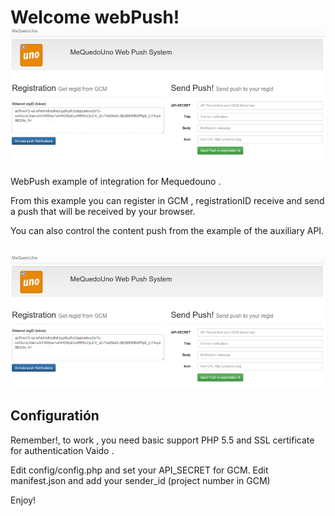 Welcome webPush! ![webPush Screenshot](screenshots/home.png)
===================


WebPush example of integration for Mequedouno .

From this example you can register in GCM , registrationID receive and send a push that will be received by your browser.

You can also control the content push from the example of the auxiliary API.



![webPush Screenshot](screenshots/home.png)
----------


Configuratión
-------------
Remember!, to work , you need basic support PHP 5.5 and SSL certificate for authentication Vaido .

Edit config/config.php and set your API_SECRET for GCM.
Edit manifest.json and add your sender_id (project number in GCM)

Enjoy!